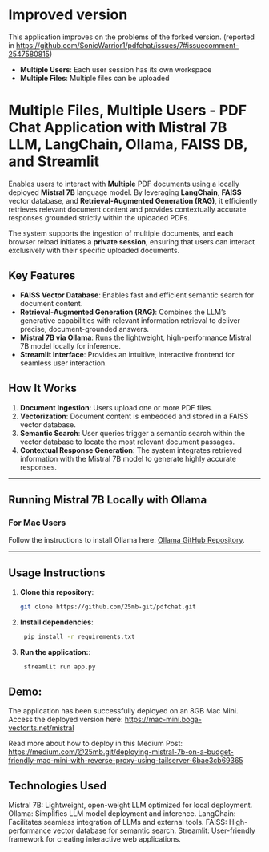 # Improved version
This application improves on the problems of the forked version.
(reported in https://github.com/SonicWarrior1/pdfchat/issues/7#issuecomment-2547580815)
- **Multiple Users**: Each user session has its own workspace
- **Multiple Files**: Multiple files can be uploaded

# Multiple Files, Multiple Users - PDF Chat Application with Mistral 7B LLM, LangChain, Ollama, FAISS DB, and Streamlit
Enables users to interact with **Multiple** PDF documents using a locally deployed **Mistral 7B** language model. By leveraging **LangChain**, **FAISS** vector database, and **Retrieval-Augmented Generation (RAG)**, it efficiently retrieves relevant document content and provides contextually accurate responses grounded strictly within the uploaded PDFs.

The system supports the ingestion of multiple documents, and each browser reload initiates a **private session**, ensuring that users can interact exclusively with their specific uploaded documents.

## Key Features
- **FAISS Vector Database**: Enables fast and efficient semantic search for document content.  
- **Retrieval-Augmented Generation (RAG)**: Combines the LLM’s generative capabilities with relevant information retrieval to deliver precise, document-grounded answers.  
- **Mistral 7B via Ollama**: Runs the lightweight, high-performance Mistral 7B model locally for inference.  
- **Streamlit Interface**: Provides an intuitive, interactive frontend for seamless user interaction.  

## How It Works
1. **Document Ingestion**: Users upload one or more PDF files.  
2. **Vectorization**: Document content is embedded and stored in a FAISS vector database.  
3. **Semantic Search**: User queries trigger a semantic search within the vector database to locate the most relevant document passages.  
4. **Contextual Response Generation**: The system integrates retrieved information with the Mistral 7B model to generate highly accurate responses.  

---

## Running Mistral 7B Locally with Ollama

### For Mac Users
Follow the instructions to install Ollama here: [Ollama GitHub Repository](https://github.com/ollama/ollama).

---

## Usage Instructions

1. **Clone this repository**:  
   ```bash
   git clone https://github.com/25mb-git/pdfchat.git
    ```

2. **Install dependencies**:
   ```bash
    pip install -r requirements.txt
    ```

3. **Run the application:**:
   ```bash
    streamlit run app.py
    ```

## Demo:

The application has been successfully deployed on an 8GB Mac Mini. Access the deployed version here:
https://mac-mini.boga-vector.ts.net/mistral

Read more about how to deploy in this Medium Post: https://medium.com/@25mb.git/deploying-mistral-7b-on-a-budget-friendly-mac-mini-with-reverse-proxy-using-tailserver-6bae3cb69365


## Technologies Used

Mistral 7B: Lightweight, open-weight LLM optimized for local deployment.
Ollama: Simplifies LLM model deployment and inference.
LangChain: Facilitates seamless integration of LLMs and external tools.
FAISS: High-performance vector database for semantic search.
Streamlit: User-friendly framework for creating interactive web applications.
